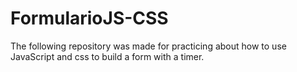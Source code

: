 # FormularioJS-CSS
The following repository was made for practicing about how to use JavaScript and css to build a form with a timer.
